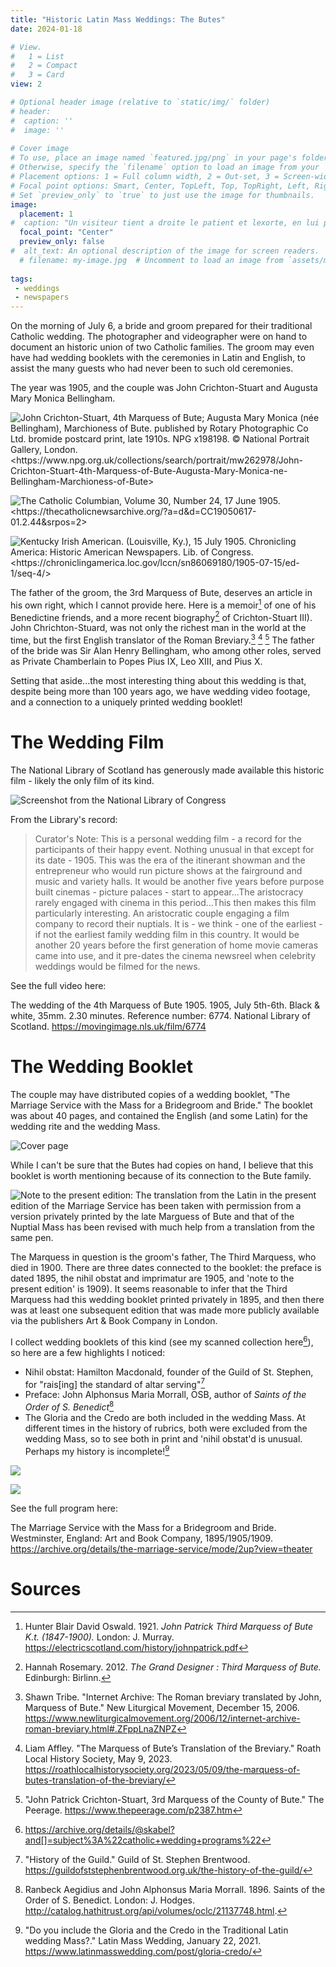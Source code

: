 ```yaml
---
title: "Historic Latin Mass Weddings: The Butes"
date: 2024-01-18

# View.
#   1 = List
#   2 = Compact
#   3 = Card
view: 2

# Optional header image (relative to `static/img/` folder)
# header:
#  caption: ''
#  image: ''
 
# Cover image
# To use, place an image named `featured.jpg/png` in your page's folder.
# Otherwise, specify the `filename` option to load an image from your `assets/media/` folder.
# Placement options: 1 = Full column width, 2 = Out-set, 3 = Screen-width
# Focal point options: Smart, Center, TopLeft, Top, TopRight, Left, Right, BottomLeft, Bottom, BottomRight
# Set `preview_only` to `true` to just use the image for thumbnails.
image:
  placement: 1
#  caption: "Un visiteur tient a droite le patient et lexorte, en lui presentant le crucifix, tandis que le confesseur à gauche lui donne labsolution. 1792-1794. Bibliothèque nationale de France."
  focal_point: "Center"
  preview_only: false
#  alt_text: An optional description of the image for screen readers.
  # filename: my-image.jpg  # Uncomment to load an image from `assets/media/` instead.
  
tags:
 - weddings
 - newspapers
---
```


On the morning of July 6, a bride and groom prepared for their traditional Catholic wedding. The photographer and videographer were on hand to document an historic union of two Catholic families. The groom may even have had wedding booklets with the ceremonies in Latin and English, to assist the many guests who had never been to such old ceremonies. 

The year was 1905, and the couple was John Crichton-Stuart and Augusta Mary Monica Bellingham. 

![](/uploads/bute/bute_wedding_photo.jpg "John Crichton-Stuart, 4th Marquess of Bute; Augusta Mary Monica (née Bellingham), Marchioness of Bute. published by Rotary Photographic Co Ltd. bromide postcard print, late 1910s. NPG x198198. © National Portrait Gallery, London. <https://www.npg.org.uk/collections/search/portrait/mw262978/John-Crichton-Stuart-4th-Marquess-of-Bute-Augusta-Mary-Monica-ne-Bellingham-Marchioness-of-Bute>")

![](/uploads/bute/catholiccolumbian_19050617.jpg "The Catholic Columbian, Volume 30, Number 24, 17 June 1905. <https://thecatholicnewsarchive.org/?a=d&d=CC19050617-01.2.44&srpos=2>")

![](/uploads/bute/kentuckyirishamerican.jpg "Kentucky Irish American. (Louisville, Ky.), 15 July 1905. Chronicling America: Historic American Newspapers. Lib. of Congress. <https://chroniclingamerica.loc.gov/lccn/sn86069180/1905-07-15/ed-1/seq-4/>")

The father of the groom, the 3rd Marquess of Bute, deserves an article in his own right, which I cannot provide here. Here is a memoir[^1] of one of his Benedictine friends, and a more recent biography[^2] of Crichton-Stuart III). John Chrichton-Stuard, was not only the richest man in the world at the time, but the first English translator of the Roman Breviary.[^3] [^4] [^5] The father of the bride was Sir Alan Henry Bellingham, who among other roles, served as Private Chamberlain to Popes Pius IX, Leo XIII, and Pius X.

Setting that aside...the most interesting thing about this wedding is that, despite being more than 100 years ago, we have wedding video footage, and a connection to a uniquely printed wedding booklet! 

# The Wedding Film

The National Library of Scotland has generously made available this historic film - likely the only film of its kind. 

![](/uploads/bute/bute_video.jpg "Screenshot from the National Library of Congress")

From the Library's record:

> Curator's Note: This is a personal wedding film - a record for the participants of their happy event. Nothing unusual in that except for its date - 1905. This was the era of the itinerant showman and the entrepreneur who would run picture shows at the fairground and music and variety halls. It would be another five years before purpose built cinemas - picture palaces - start to appear...The aristocracy rarely engaged with cinema in this period...This then makes this film particularly interesting. An aristocratic couple engaging a film company to record their nuptials. It is - we think - one of the earliest - if not the earliest family wedding film in this country. It would be another 20 years before the first generation of home movie cameras came into use, and it pre-dates the cinema newsreel when celebrity weddings would be filmed for the news.

See the full video here: 

The wedding of the 4th Marquess of Bute 1905. 1905, July 5th-6th. Black & white, 35mm. 2.30 minutes. Reference number: 6774. National Library of Scotland. https://movingimage.nls.uk/film/6774  

# The Wedding Booklet

The couple may have distributed copies of a wedding booklet, "The Marriage Service with the Mass for a Bridegroom and Bride." The booklet was about 40 pages, and contained the English (and some Latin) for the wedding rite and the wedding Mass. 

![](/uploads/bute/program_1.jpg "Cover page")

While I can't be sure that the Butes had copies on hand, I believe that this booklet is worth mentioning because of its connection to the Bute family. 

![](/uploads/bute/program_2.jpg "Note to the present edition: The translation from the Latin in the present edition of the Marriage Service has been taken with permission from a version privately printed by the late Marguess of Bute and that of the Nuptial Mass has been revised with much help from a translation from the same pen.")

The Marquess in question is the groom's father, The Third Marquess, who died in 1900. There are three dates connected to the booklet: the preface is dated 1895, the nihil obstat and imprimatur are 1905, and 'note to the present edition' is 1909). It seems reasonable to infer that the Third Marquess had this wedding booklet printed privately in 1895, and then there was at least one subsequent edition that was made more publicly available via the publishers Art & Book Company in London. 

I collect wedding booklets of this kind (see my scanned collection here[^6]), so here are a few highlights I noticed:

* Nihil obstat: Hamilton Macdonald, founder of the Guild of St. Stephen, for "rais[ing] the standard of altar serving"[^7]
* Preface: John Alphonsus Maria Morrall, OSB, author of _Saints of the Order of S. Benedict_[^8]
* The Gloria and the Credo are both included in the wedding Mass. At different times in the history of rubrics, both were excluded from the wedding Mass, so to see both in print and 'nihil obstat'd is unusual. Perhaps my history is incomplete![^9]

![](/uploads/bute/program_3.jpg " ")

![](/uploads/bute/program_4.jpg " ")

See the full program here: 

The Marriage Service with the Mass for a Bridegroom and Bride. Westminster, England: Art and Book Company, 1895/1905/1909. https://archive.org/details/the-marriage-service/mode/2up?view=theater 

# Sources

[^1]: Hunter Blair David Oswald. 1921. _John Patrick Third Marquess of Bute K.t. (1847-1900)._ London: J. Murray. https://electricscotland.com/history/johnpatrick.pdf

[^2]: Hannah Rosemary. 2012. _The Grand Designer : Third Marquess of Bute._ Edinburgh: Birlinn. 

[^3]: Shawn Tribe. "Internet Archive: The Roman breviary translated by John, Marquess of Bute." New Liturgical Movement, December 15, 2006. https://www.newliturgicalmovement.org/2006/12/internet-archive-roman-breviary.html#.ZFppLnaZNPZ

[^4]: Liam Affley. "The Marquess of Bute’s Translation of the Breviary." Roath Local History Society, May 9, 2023. https://roathlocalhistorysociety.org/2023/05/09/the-marquess-of-butes-translation-of-the-breviary/

[^5]: "John Patrick Crichton-Stuart, 3rd Marquess of the County of Bute." The Peerage. https://www.thepeerage.com/p2387.htm

[^6]: https://archive.org/details/@skabel?and[]=subject%3A%22catholic+wedding+programs%22

[^7]: "History of the Guild." Guild of St. Stephen Brentwood. https://guildofststephenbrentwood.org.uk/the-history-of-the-guild/

[^8]: Ranbeck Aegidius and John Alphonsus Maria Morrall. 1896. Saints of the Order of S. Benedict. London: J. Hodges. http://catalog.hathitrust.org/api/volumes/oclc/21137748.html.

[^9]: "Do you include the Gloria and the Credo in the Traditional Latin wedding Mass?." Latin Mass Wedding, January 22, 2021. https://www.latinmasswedding.com/post/gloria-credo/

